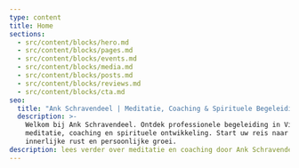 ```yaml
---
type: content
title: Home
sections:
  - src/content/blocks/hero.md
  - src/content/blocks/pages.md
  - src/content/blocks/events.md
  - src/content/blocks/media.md
  - src/content/blocks/posts.md
  - src/content/blocks/reviews.md
  - src/content/blocks/cta.md
seo:
  title: "Ank Schravendeel | Meditatie, Coaching & Spirituele Begeleiding"
  description: >-
    Welkom bij Ank Schravendeel. Ontdek professionele begeleiding in Vipassana
    meditatie, coaching en spirituele ontwikkeling. Start uw reis naar
    innerlijke rust en persoonlijke groei.
description: lees verder over meditatie en coaching door Ank Schravendeel
---
```

